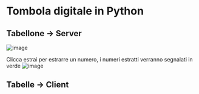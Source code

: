 # Tombola digitale in Python 

## Tabellone -> Server
![image](https://github.com/CursedRicky/pyTombola/assets/78096957/4cad287a-25f7-4ef6-91c3-025b6d3d6227)

Clicca estrai per estrarre un numero, i numeri estratti verranno segnalati in verde
![image](https://github.com/CursedRicky/pyTombola/assets/78096957/5a0da94f-2f7d-41c4-b8bc-faac78b25762)


## Tabelle -> Client
